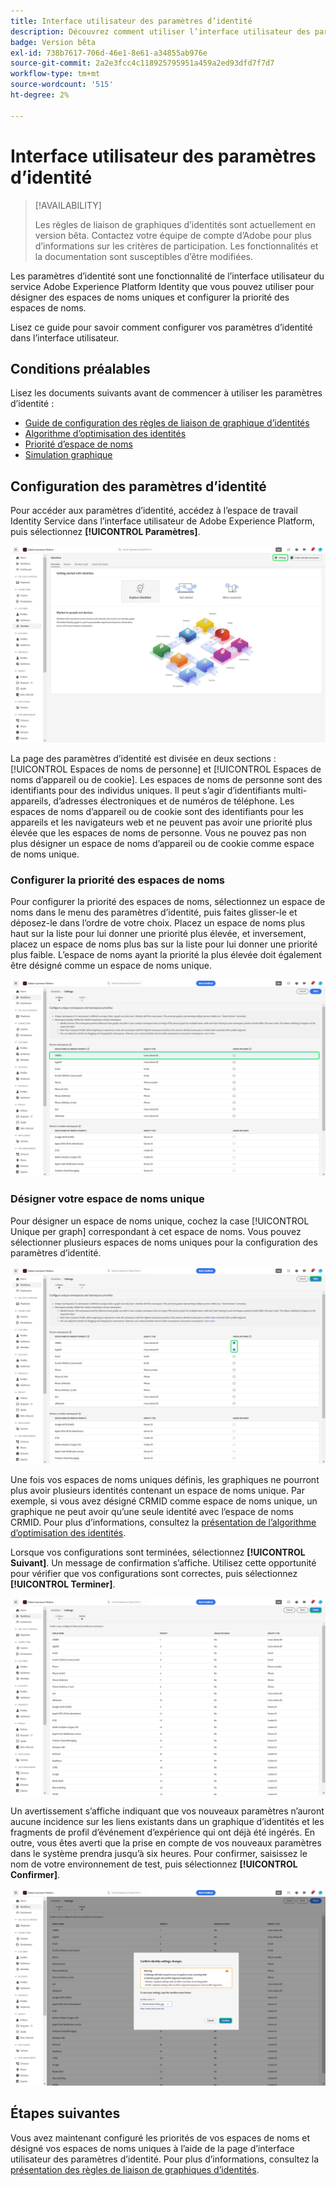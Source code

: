 ```yaml
---
title: Interface utilisateur des paramètres d’identité
description: Découvrez comment utiliser l’interface utilisateur des paramètres d’identité.
badge: Version bêta
exl-id: 738b7617-706d-46e1-8e61-a34855ab976e
source-git-commit: 2a2e3fcc4c118925795951a459a2ed93dfd7f7d7
workflow-type: tm+mt
source-wordcount: '515'
ht-degree: 2%

---
```


# Interface utilisateur des paramètres d’identité

>[!AVAILABILITY]
>
>Les règles de liaison de graphiques d’identités sont actuellement en version bêta. Contactez votre équipe de compte d’Adobe pour plus d’informations sur les critères de participation. Les fonctionnalités et la documentation sont susceptibles d’être modifiées.

Les paramètres d’identité sont une fonctionnalité de l’interface utilisateur du service Adobe Experience Platform Identity que vous pouvez utiliser pour désigner des espaces de noms uniques et configurer la priorité des espaces de noms.

Lisez ce guide pour savoir comment configurer vos paramètres d’identité dans l’interface utilisateur.

## Conditions préalables

Lisez les documents suivants avant de commencer à utiliser les paramètres d’identité :

* [Guide de configuration des règles de liaison de graphique d’identités](./configuration.md)
* [Algorithme d’optimisation des identités](./identity-optimization-algorithm.md)
* [Priorité d’espace de noms](./namespace-priority.md)
* [Simulation graphique](./graph-simulation.md)

## Configuration des paramètres d’identité

Pour accéder aux paramètres d’identité, accédez à l’espace de travail Identity Service dans l’interface utilisateur de Adobe Experience Platform, puis sélectionnez **[!UICONTROL Paramètres]**.

![Bouton des paramètres d&#39;identité sélectionné.](../images/rules/identities-ui.png)

La page des paramètres d’identité est divisée en deux sections : [!UICONTROL Espaces de noms de personne] et [!UICONTROL Espaces de noms d’appareil ou de cookie]. Les espaces de noms de personne sont des identifiants pour des individus uniques. Il peut s’agir d’identifiants multi-appareils, d’adresses électroniques et de numéros de téléphone. Les espaces de noms d’appareil ou de cookie sont des identifiants pour les appareils et les navigateurs web et ne peuvent pas avoir une priorité plus élevée que les espaces de noms de personne. Vous ne pouvez pas non plus désigner un espace de noms d’appareil ou de cookie comme espace de noms unique.

### Configurer la priorité des espaces de noms

Pour configurer la priorité des espaces de noms, sélectionnez un espace de noms dans le menu des paramètres d’identité, puis faites glisser-le et déposez-le dans l’ordre de votre choix. Placez un espace de noms plus haut sur la liste pour lui donner une priorité plus élevée, et inversement, placez un espace de noms plus bas sur la liste pour lui donner une priorité plus faible. L’espace de noms ayant la priorité la plus élevée doit également être désigné comme un espace de noms unique.

![Espace de travail des paramètres d’identité avec un espace de noms de personne en surbrillance.](../images/rules/namespace-priority.png)

### Désigner votre espace de noms unique

Pour désigner un espace de noms unique, cochez la case [!UICONTROL Unique per graph] correspondant à cet espace de noms. Vous pouvez sélectionner plusieurs espaces de noms uniques pour la configuration des paramètres d’identité.

![Deux espaces de noms sélectionnés et définis comme uniques.](../images/rules/unique-namespace.png)

Une fois vos espaces de noms uniques définis, les graphiques ne pourront plus avoir plusieurs identités contenant un espace de noms unique. Par exemple, si vous avez désigné CRMID comme espace de noms unique, un graphique ne peut avoir qu’une seule identité avec l’espace de noms CRMID. Pour plus d’informations, consultez la [présentation de l’algorithme d’optimisation des identités](./identity-optimization-algorithm.md#unique-namespace).

Lorsque vos configurations sont terminées, sélectionnez **[!UICONTROL Suivant]**. Un message de confirmation s’affiche. Utilisez cette opportunité pour vérifier que vos configurations sont correctes, puis sélectionnez **[!UICONTROL Terminer]**.

![ La page de validation avec l’option Terminer mise en surbrillance.](../images/rules/finish.png)

Un avertissement s’affiche indiquant que vos nouveaux paramètres n’auront aucune incidence sur les liens existants dans un graphique d’identités et les fragments de profil d’événement d’expérience qui ont déjà été ingérés. En outre, vous êtes averti que la prise en compte de vos nouveaux paramètres dans le système prendra jusqu’à six heures. Pour confirmer, saisissez le nom de votre environnement de test, puis sélectionnez **[!UICONTROL Confirmer]**.

![Fenêtre de confirmation qui affiche un avertissement de retard de six heures avant le traitement des configurations.](../images/rules/confirm-settings.png)

## Étapes suivantes

Vous avez maintenant configuré les priorités de vos espaces de noms et désigné vos espaces de noms uniques à l’aide de la page d’interface utilisateur des paramètres d’identité. Pour plus d’informations, consultez la [présentation des règles de liaison de graphiques d’identités](./overview.md).
